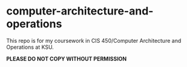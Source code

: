 # computer-architecture-and-operations
This repo is for my coursework in CIS 450/Computer Architecture and Operations at KSU.

**PLEASE DO NOT COPY WITHOUT PERMISSION**
